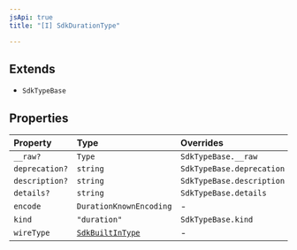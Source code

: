```yaml
---
jsApi: true
title: "[I] SdkDurationType"

---
```

## Extends

- `SdkTypeBase`

## Properties

| Property | Type | Overrides | Inherited from |
| :------ | :------ | :------ | :------ |
| `__raw?` | `Type` | `SdkTypeBase.__raw` | `SdkTypeBase.__raw` |
| `deprecation?` | `string` | `SdkTypeBase.deprecation` | `SdkTypeBase.deprecation` |
| `description?` | `string` | `SdkTypeBase.description` | `SdkTypeBase.description` |
| `details?` | `string` | `SdkTypeBase.details` | `SdkTypeBase.details` |
| `encode` | `DurationKnownEncoding` | - | - |
| `kind` | `"duration"` | `SdkTypeBase.kind` | `SdkTypeBase.kind` |
| `wireType` | [`SdkBuiltInType`](SdkBuiltInType.md) | - | - |
